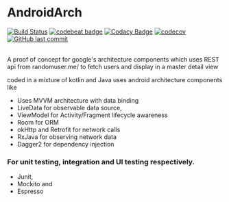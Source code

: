 # AndroidArch
[![Build Status](https://travis-ci.org/ir2pid/AndroidArch.svg?branch=master)](https://travis-ci.org/ir2pid/AndroidArch)
[![codebeat badge](https://codebeat.co/badges/68d49e3e-f69b-4b7f-b2ef-677ee44eb879)](https://codebeat.co/projects/github-com-ir2pid-androidarch-master)
[![Codacy Badge](https://api.codacy.com/project/badge/Grade/f5de87278efb4fa69d55ab3be7ba36a1)](https://www.codacy.com/app/ir2pid/AndroidArch?utm_source=github.com&amp;utm_medium=referral&amp;utm_content=ir2pid/AndroidArch&amp;utm_campaign=Badge_Grade)
[![codecov](https://codecov.io/gh/ir2pid/AndroidArch/branch/master/graph/badge.svg)](https://codecov.io/gh/ir2pid/AndroidArch)
[![GitHub last commit](https://img.shields.io/github/last-commit/ir2pid/AndroidArch.svg)](https://github.com/ir2pid/AndroidArch)
</br><!--
[![shields](https://img.shields.io/badge/minSdkVersion-15-yellowgreen.svg)](https://github.com/ir2pid/AndroidArch)
[![shields](https://img.shields.io/badge/targetSdkVersion-26-orange.svg)](https://github.com/ir2pid/AndroidArch)
[![License Apache 2.0](https://img.shields.io/badge/License-Apache%202.0-blue.svg?style=true)](https://github.com/ir2pid/AndroidArch)
-->
</br>

A proof of concept for google's architecture components which uses REST api from randomuser.me/
to fetch users and display in a master detail view

coded in a mixture of kotlin and Java uses android architecture components like
- Uses MVVM architecture with data binding
- LiveData for observable data source,
- ViewModel for Activity/Fragment lifecycle awareness
- Room for ORM
- okHttp and Retrofit for network calls
- RxJava for observing network data
- Dagger2 for dependency injection

### For unit testing, integration and UI testing respectively.
- Junit,
- Mockito and
- Espresso
